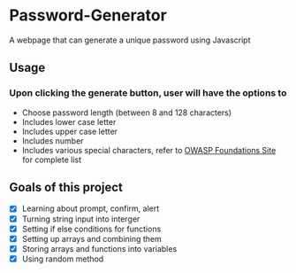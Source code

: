 # Password-Generator
A webpage that can generate a unique password using Javascript

## Usage

### Upon clicking the generate button, user will have the options to
- Choose password length (between 8 and 128 characters)
- Includes lower case letter
- Includes upper case letter
- Includes number
- Includes various special characters, refer to [OWASP Foundations Site](https://owasp.org/www-community/password-special-characters) for complete list

## Goals of this project
- [x] Learning about prompt, confirm, alert 
- [x] Turning string input into interger
- [x] Setting if else conditions for functions
- [x] Setting up arrays and combining them
- [x] Storing arrays and functions into variables
- [x] Using random method